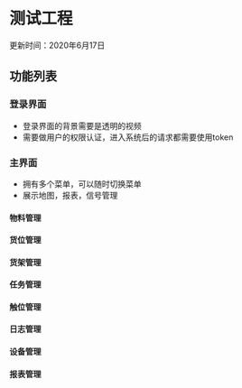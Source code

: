 # 测试工程

更新时间：2020年6月17日

## 功能列表

### 登录界面

- 登录界面的背景需要是透明的视频
- 需要做用户的权限认证，进入系统后的请求都需要使用token



### 主界面

- 拥有多个菜单，可以随时切换菜单
- 展示地图，报表，信号管理

#### 物料管理



#### 货位管理



#### 货架管理



#### 任务管理



#### 触位管理



#### 日志管理



#### 设备管理



#### 报表管理



